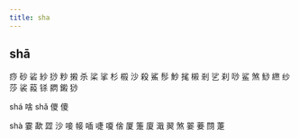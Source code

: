 ```yaml
---
title: sha
---
```


## shā
痧
砂
硰
紗
挱
粆
摋
杀
桬
挲
杉
榝
沙
殺
鯊
髿
魦
毮
樧
剎
乷
刹
唦
鲨
煞
鯋
繺
纱
莎
裟
蔱
铩
閷
鎩
猀




shá
啥
shǎ
儍
傻


shà
霎
歃
歰
沙
唼
帹
喢
啑
嗄
倽
厦
箑
廈
濈
翜
煞
翣
菨
閯
萐
